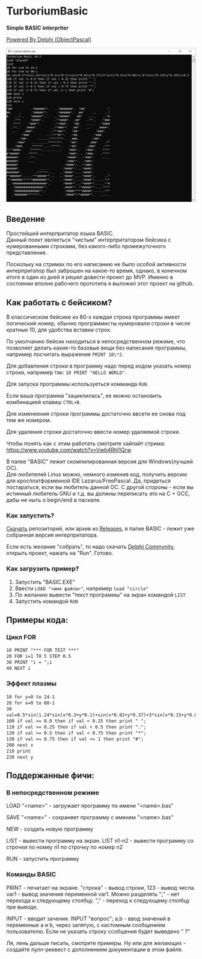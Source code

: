 # TurboriumBasic
**Simple BASIC interpriter**

[Powered By Delphi (ObjectPascal)](https://www.embarcadero.com/)  

![screen](screen.png)

## Введение
Простейший интерпритатор языка BASIC.  
Данный поект являеться "чистым" интерпритатором бейсика с нумерованными строками, без какого-либо промежуточного представления.

Поскольку на стримах по его написанию не было особой активности интерпритатор был заброшен на какое-то время, однако, в конечном итоге в один из дней я решил довести проект до MVP. Именно в состоянии вполне рабочего прототипа я выложил этот проект на github.

## Как работать с бейсиком?
В классическом бейсике из 80-х каждая строка программы имеет логический номер, обычно программисты нумеровали строки в числе кратные 10, для удобства вставки строк.  

По умолчанию бейсик находиться в непосредственном режиме, что позволяет делать какие-то базовые вещи без написания программы, например посчитать выражение ```PRINT 10\*2```.       

Для добавления строки в программу надо перед кодом указать номер строки, например так: ```10 PRINT "HELLO WORLD"```.

Для запуска программы используеться комманда ```RUN```.

Если ваша программа "зациклилась", ее можно остановить комбинацией клавиш ```CTRL+B```.

Для изменеения строки программы достаточно ввсети ее снова под тем же номером.

Для удаления строки достаточно ввести номер удаляемой строки.  

Чтобы понять как с этим работать смотрите хайлайт стрима: https://www.youtube.com/watch?v=Vwb4RhI1Qrw
 
В папке "BASIC" лежит скомпилированная версия для Windows(лучшей ОС).   
Для любителей Linux можно, немного изменив код, получить версию для кросплатформенной IDE Lazarus/FreePascal. Да, придеться постараться, если вы любитель данной ОС. С другой стороны - если вы истинный любитель GNU и т.д. вы должны переписать это на C + GCC, дабы не ныть о begin/end в паскале.  

### Как запустить?
[Скачать](https://github.com/turborium/turboriumbasic/archive/refs/heads/main.zip) репозиторий, или архив из [Releases](https://github.com/turborium/turboriumbasic/releases), в папке BASIC - лежит уже собранная версия интерпритатора.  

Если есть желание "собрать", то надо скачать [Delphi Commynity](https://www.embarcadero.com/products/delphi/starter), открыть проект, нажать на "Run". Готово. 

### Как загрузить пример?
1) Запустить "BASIC.EXE"
2) Ввести ```LOAD "<имя файла>"```, например ```load "circle"```
3) По желанию вывести "текст программы" на экран командой ```LIST```
4) Запустить командой ```RUN```

## Примеры кода:

### Цикл FOR
```basic
10 PRINT "*** FOR TEST ***"
20 FOR i=1 TO 5 STEP 0.5
30 PRINT "i = ";i
40 NEXT i
```

### Эффект плазмы
```basic
10 for y=0 to 24-1
20 for x=0 to 60-1
30 val=0.5*sin(1.24*sin(x*0.3+y*0.1)+sin(x*0.02+y*0.37)+3*sin(x*0.15+y*0.08)+1.8*sin(x*0.139+y*0.265))+0.5
100 if val >= 0.0 then if val < 0.25 then print " ";
110 if val >= 0.25 then if val < 0.5 then print ".";
120 if val >= 0.5 then if val < 0.75 then print "*";
130 if val >= 0.75 then if val <= 1 then print "#";
200 next x
210 print
220 next y
```

## Поддержанные фичи:

### В непосредственном режиме

LOAD "\<name\>" - загружает программу по имени "\<name\>.bas"  

SAVE "\<name\>" - сохраняет программу с именем "\<name\>.bas"   

NEW - создать новую программу

LIST - вывести программу на экран. LIST n1-n2 - вывести программу со строчки по номеу n1 по строчку по номер n2  

RUN - запустить программу  

### Команды BASIC

PRINT - печатает на экране. "строка" - вывод строки, 123 - вывод числа. var1 - вывод значения переменной var1. Можно разделять ";" - нет перехода к следующему столбцу. "," - переход к следующему столбцу при выводе.

INPUT - вводит зачения. INPUT "вопрос"; a,b - ввод значений в переменные a и b, через запятую, с кастомным сообщением пользователю. Если не указать строку ссобщения будет выведено " ?"

Ля, лень дальше писать, смотрите примеры. Ну или для желающих - создайте пулл-реквест с дополнением документации в этом файле.






